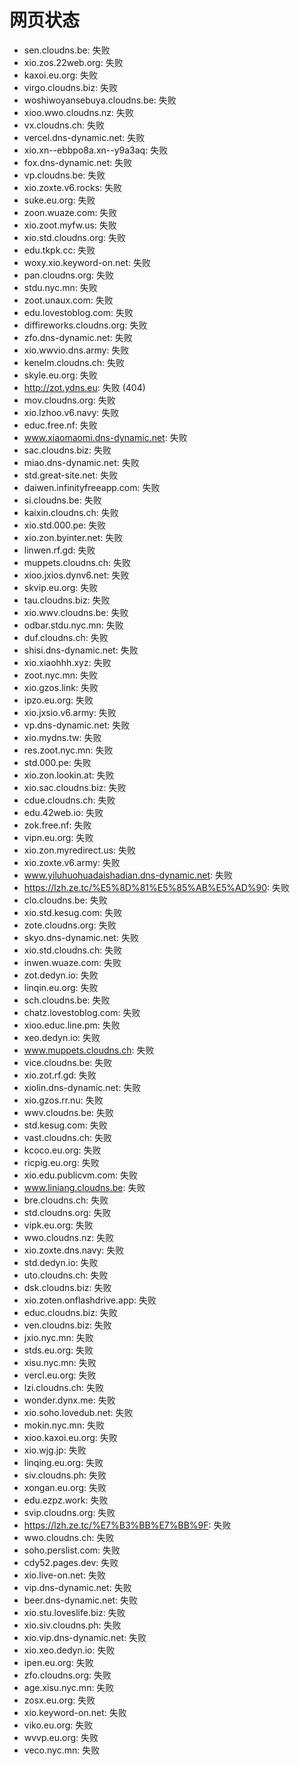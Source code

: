 # 网页状态
- sen.cloudns.be: 失败
- xio.zos.22web.org: 失败
- kaxoi.eu.org: 失败
- virgo.cloudns.biz: 失败
- woshiwoyansebuya.cloudns.be: 失败
- xioo.wwo.cloudns.nz: 失败
- vx.cloudns.ch: 失败
- vercel.dns-dynamic.net: 失败
- xio.xn--ebbpo8a.xn--y9a3aq: 失败
- fox.dns-dynamic.net: 失败
- vp.cloudns.be: 失败
- xio.zoxte.v6.rocks: 失败
- suke.eu.org: 失败
- zoon.wuaze.com: 失败
- xio.zoot.myfw.us: 失败
- xio.std.cloudns.org: 失败
- edu.tkpk.cc: 失败
- woxy.xio.keyword-on.net: 失败
- pan.cloudns.org: 失败
- stdu.nyc.mn: 失败
- zoot.unaux.com: 失败
- edu.lovestoblog.com: 失败
- diffireworks.cloudns.org: 失败
- zfo.dns-dynamic.net: 失败
- xio.wwvio.dns.army: 失败
- kenelm.cloudns.ch: 失败
- skyle.eu.org: 失败
- http://zot.ydns.eu: 失败 (404)
- mov.cloudns.org: 失败
- xio.lzhoo.v6.navy: 失败
- educ.free.nf: 失败
- www.xiaomaomi.dns-dynamic.net: 失败
- sac.cloudns.biz: 失败
- miao.dns-dynamic.net: 失败
- std.great-site.net: 失败
- daiwen.infinityfreeapp.com: 失败
- si.cloudns.be: 失败
- kaixin.cloudns.ch: 失败
- xio.std.000.pe: 失败
- xio.zon.byinter.net: 失败
- linwen.rf.gd: 失败
- muppets.cloudns.ch: 失败
- xioo.jxios.dynv6.net: 失败
- skvip.eu.org: 失败
- tau.cloudns.biz: 失败
- xio.wwv.cloudns.be: 失败
- odbar.stdu.nyc.mn: 失败
- duf.cloudns.ch: 失败
- shisi.dns-dynamic.net: 失败
- xio.xiaohhh.xyz: 失败
- zoot.nyc.mn: 失败
- xio.gzos.link: 失败
- ipzo.eu.org: 失败
- xio.jxsio.v6.army: 失败
- vp.dns-dynamic.net: 失败
- xio.mydns.tw: 失败
- res.zoot.nyc.mn: 失败
- std.000.pe: 失败
- xio.zon.lookin.at: 失败
- xio.sac.cloudns.biz: 失败
- cdue.cloudns.ch: 失败
- edu.42web.io: 失败
- zok.free.nf: 失败
- vipn.eu.org: 失败
- xio.zon.myredirect.us: 失败
- xio.zoxte.v6.army: 失败
- www.yiluhuohuadaishadian.dns-dynamic.net: 失败
- https://lzh.ze.tc/%E5%8D%81%E5%85%AB%E5%AD%90: 失败
- clo.cloudns.be: 失败
- xio.std.kesug.com: 失败
- zote.cloudns.org: 失败
- skyo.dns-dynamic.net: 失败
- xio.std.cloudns.ch: 失败
- inwen.wuaze.com: 失败
- zot.dedyn.io: 失败
- linqin.eu.org: 失败
- sch.cloudns.be: 失败
- chatz.lovestoblog.com: 失败
- xioo.educ.line.pm: 失败
- xeo.dedyn.io: 失败
- www.muppets.cloudns.ch: 失败
- vice.cloudns.be: 失败
- xio.zot.rf.gd: 失败
- xiolin.dns-dynamic.net: 失败
- xio.gzos.rr.nu: 失败
- wwv.cloudns.be: 失败
- std.kesug.com: 失败
- vast.cloudns.ch: 失败
- kcoco.eu.org: 失败
- ricpig.eu.org: 失败
- xio.edu.publicvm.com: 失败
- www.liniang.cloudns.be: 失败
- bre.cloudns.ch: 失败
- std.cloudns.org: 失败
- vipk.eu.org: 失败
- wwo.cloudns.nz: 失败
- xio.zoxte.dns.navy: 失败
- std.dedyn.io: 失败
- uto.cloudns.ch: 失败
- dsk.cloudns.biz: 失败
- xio.zoten.onflashdrive.app: 失败
- educ.cloudns.biz: 失败
- ven.cloudns.biz: 失败
- jxio.nyc.mn: 失败
- stds.eu.org: 失败
- xisu.nyc.mn: 失败
- vercl.eu.org: 失败
- lzi.cloudns.ch: 失败
- wonder.dynx.me: 失败
- xio.soho.lovedub.net: 失败
- mokin.nyc.mn: 失败
- xioo.kaxoi.eu.org: 失败
- xio.wjg.jp: 失败
- linqing.eu.org: 失败
- siv.cloudns.ph: 失败
- xongan.eu.org: 失败
- edu.ezpz.work: 失败
- svip.cloudns.org: 失败
- https://lzh.ze.tc/%E7%B3%BB%E7%BB%9F: 失败
- wwo.cloudns.ch: 失败
- soho.perslist.com: 失败
- cdy52.pages.dev: 失败
- xio.live-on.net: 失败
- vip.dns-dynamic.net: 失败
- beer.dns-dynamic.net: 失败
- xio.stu.loveslife.biz: 失败
- xio.siv.cloudns.ph: 失败
- xio.vip.dns-dynamic.net: 失败
- xio.xeo.dedyn.io: 失败
- ipen.eu.org: 失败
- zfo.cloudns.org: 失败
- age.xisu.nyc.mn: 失败
- zosx.eu.org: 失败
- xio.keyword-on.net: 失败
- viko.eu.org: 失败
- wvvp.eu.org: 失败
- veco.nyc.mn: 失败
